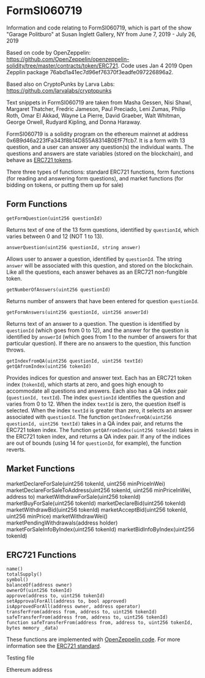 

# FormSI060719

Information and code relating to FormSI060719, which is part of the show "Garage Politburo" at Susan Inglett Gallery, NY from June 7, 2019 - July 26, 2019

Based on code by OpenZeppelin: https://github.com/OpenZeppelin/openzeppelin-solidity/tree/master/contracts/token/ERC721. Code uses Jan 4 2019 Open Zepplin package 76abd1a41ec7d96ef76370f3eadfe097226896a2.

Based also on CryptoPunks by Larva Labs: https://github.com/larvalabs/cryptopunks

Text snippets in FormSI060719 are taken from Masha Gessen, Nisi Shawl, Margaret Thatcher, Fredric Jameson, Paul Preciado, Leni Zumas, Philip Roth, Omar El Akkad, Wayne La Pierre, David Graeber, Walt Whitman, George Orwell, Rudyard Kipling, and Donna Haraway.


FormSI060719 is a solidity program on the ethereum mainnet at address 0x6B9d46a223fFa343f8b14D855A8314B0EfF7fcb7. It is a form with 13 question, and a user can answer any question(s) the individual wants. The questions and answers are state variables (stored on the blockchain), and behave as [ERC721 tokens](https://github.com/ethereum/EIPs/blob/master/EIPS/eip-721.md). 

There three types of functions: standard ERC721 functions, form functions (for reading and answering form questions), and market functions (for bidding on tokens, or putting them up for sale) 

## Form Functions

`getFormQuestion(uint256 questionId)`

Returns text of one of the 13 form questions, identified by `questionId`, which varies between 0 and 12 (NOT 1 to 13).

 `answerQuestion(uint256 questionId, string answer)`

Allows user to answer a question, identified by `questionId`. The string `answer` will be associated with this question, and stored on the blockchain. Like all the questions, each answer behaves as an ERC721 non-fungible token.

`getNumberOfAnswers(uint256 questionId)`

Returns number of answers that have been entered for question `questionId`.

`getFormAnswers(uint256 questionId, uint256 answerId)`

Returns text of an answer to a question. The question is identified by `questionId` (which goes from 0 to 12), and the answer for the question is identified by `answerId` (which goes from 1 to the number of answers for that particular question). If there are no answers to the question, this function throws.

```
getIndexfromQA(uint256 questionId, uint256 textId)
getQAfromIndex(uint256 tokenId)
```
Provides indices for question and answer text. Each has an ERC721 token index (`tokenId`), which starts at zero, and goes high enough to accommodate all questions and answers. Each also has a QA index pair (`questionId, textId`). The index `questionId` identifies the question and varies from 0 to 12. When the index `textId` is zero, the question itself is selected. When the index `textId` is greater than zero, it selects an answer associated with `questionId`. The function `getIndexfromQA(uint256 questionId, uint256 textId)` takes in a QA index pair, and returns the ERC721 token index. The function `getQAfromIndex(uint256 tokenId)` takes in the ERC721 token index, and returns a QA index pair. If any of the indices are out of bounds (using 14 for `questionId`, for example), the function reverts.

## Market Functions

marketDeclareForSale(uint256 tokenId, uint256 minPriceInWei)
marketDeclareForSaleToAddress(uint256 tokenId, uint256 
            minPriceInWei, address to)
marketWithdrawForSale(uint256 tokenId)
marketBuyForSale(uint256 tokenId)
marketDeclareBid(uint256 tokenId)
marketWithdrawBid(uint256 tokenId)
marketAcceptBid(uint256 tokenId, uint256 minPrice)
marketWithdrawWei()
marketPendingWithdrawals(address holder)
marketForSaleInfoByIndex(uint256 tokenId)
marketBidInfoByIndex(uint256 tokenId)


## ERC721 Functions
```
name()
totalSupply()
symbol()
balanceOf(address owner)
ownerOf(uint256 tokenId)
approve(address to, uint256 tokenId)
setApprovalForAll(address to, bool approved)
isApprovedForAll(address owner, address operator)
transferFrom(address from, address to, uint256 tokenId)
safeTransferFrom(address from, address to, uint256 tokenId)
function safeTransferFrom(address from, address to, uint256 tokenId, bytes memory _data)
```
These functions are implemented with [OpenZeppelin code](https://github.com/OpenZeppelin/openzeppelin-solidity/tree/master/contracts/token/ERC721). For more information see the [ERC721 standard](https://github.com/ethereum/EIPs/blob/master/EIPS/eip-721.md).





Testing file

Ethereum address
